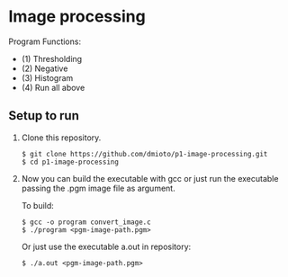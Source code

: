 # Image processing

Program Functions:

- (1) Thresholding
- (2) Negative
- (3) Histogram
- (4) Run all above

## Setup to run

1. Clone this repository.

   ```shell
   $ git clone https://github.com/dmioto/p1-image-processing.git
   $ cd p1-image-processing
   ```

2. Now you can build the executable with gcc or just run the executable passing the .pgm image file as argument.

   To build:
  
   ```shell
   $ gcc -o program convert_image.c
   $ ./program <pgm-image-path.pgm>
   ```
 
   Or just use the executable a.out in repository:
 
   ```shell
   $ ./a.out <pgm-image-path.pgm>
   ```
